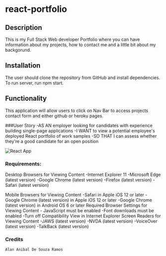 # react-portfolio

## Description

This is my Full Stack Web developer Portfolio where you can have information about my projects, how to contact me and a little bit about my backgorund.

## Installation
The user should clone the repository from GitHub and install dependencies. To run server, run npm start.

## Functionality
This application will allow users to click on Nav Bar to access projects contact form and either github or heroku pages. 

###User Story
-AS AN employer looking for candidates with experience building single-page applications
-I WANT to view a potential employee's deployed React portfolio of work samples
-SO THAT I can assess whether they're a good candidate for an open position

![React App](https://user-images.githubusercontent.com/97938732/177065177-615ee151-5de0-43dc-8996-53b3b220620a.gif)

### Requirements:

Desktop Browsers for Viewing Content 
-Internet Explorer 11 -Microsoft Edge (latest version) 
-Google Chrome (latest version) 
-Firefox (latest version) 
-Safari (latest version)

Mobile Browsers for Viewing Content 
-Safari in Apple iOS 12 or later 
-Google Chrome (latest version) in Apple iOS 12 or later 
-Google Chrome (latest version) in Android OS 6 or later
Required Browser Settings for Viewing Content -
JavaScript must be enabled -Font downloads must be enabled 
-Turn off Compatibility View in Internet Explorer
Screen Readers for Viewing Content 
-JAWS (latest version) -NVDA (latest version) 
-VoiceOver (latest version) 
-TalkBack (latest version)

### Credits
    Alan Anibal De Souza Ramos
